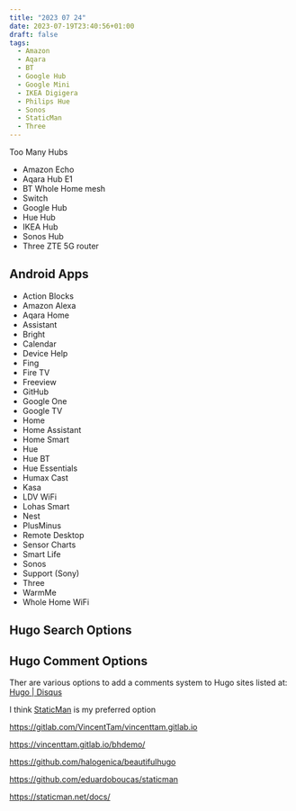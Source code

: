 ```yaml
---
title: "2023 07 24"
date: 2023-07-19T23:40:56+01:00
draft: false
tags:
  - Amazon
  - Aqara
  - BT
  - Google Hub
  - Google Mini
  - IKEA Digigera
  - Philips Hue
  - Sonos
  - StaticMan
  - Three
---
```


Too Many Hubs

+ Amazon Echo
+ Aqara Hub E1
+ BT Whole Home mesh
+ Switch
+ Google Hub
+ Hue Hub
+ IKEA Hub
+ Sonos Hub
+ Three ZTE 5G router

## Android Apps

+ Action Blocks
+ Amazon Alexa
+ Aqara Home
+ Assistant
+ Bright
+ Calendar
+ Device Help
+ Fing
+ Fire TV
+ Freeview
+ GitHub
+ Google One
+ Google TV
+ Home
+ Home Assistant
+ Home Smart
+ Hue
+ Hue BT
+ Hue Essentials
+ Humax Cast
+ Kasa
+ LDV WiFi
+ Lohas Smart
+ Nest
+ PlusMinus
+ Remote Desktop
+ Sensor Charts
+ Smart Life
+ Sonos
+ Support (Sony)
+ Three
+ WarmMe
+ Whole Home WiFi

## Hugo Search Options

## Hugo Comment Options

Ther are various options to add a comments system to Hugo sites listed at: [Hugo | Disqus](https://gohugo.io/content-management/comments/)

I think [StaticMan](https://staticman.net/) is my preferred option

https://gitlab.com/VincentTam/vincenttam.gitlab.io

https://vincenttam.gitlab.io/bhdemo/

https://github.com/halogenica/beautifulhugo

https://github.com/eduardoboucas/staticman

https://staticman.net/docs/